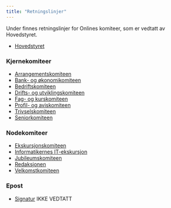 ```yaml
---
title: "Retningslinjer"
---
```


Under finnes retningslinjer for Onlines komiteer, som er vedtatt av Hovedstyret.

- [Hovedstyret](/wiki/online/info/innsikt-og-interface/retningslinjer/hs/)

### Kjernekomiteer

- [Arrangementskomiteen](/wiki/online/info/innsikt-og-interface/retningslinjer/arrkom/)
- [Bank- og økonomikomiteen](/wiki/online/info/innsikt-og-interface/retningslinjer/bankom/)
- [Bedriftskomiteen](/wiki/online/info/innsikt-og-interface/retningslinjer/bedkom/)
- [Drifts- og utviklingskomiteen](/wiki/online/info/innsikt-og-interface/retningslinjer/dotkom/)
- [Fag- og kurskomiteen](/wiki/online/info/innsikt-og-interface/retningslinjer/fagkom/)
- [Profil- og aviskomiteen](/wiki/online/info/innsikt-og-interface/retningslinjer/prokom/)
- [Trivselskomiteen](/wiki/online/info/innsikt-og-interface/retningslinjer/trikom/)
- [Seniorkomiteen](/wiki/online/info/innsikt-og-interface/retningslinjer/senkom/)

### Nodekomiteer

- [Ekskursjonskomiteen](/wiki/online/info/innsikt-og-interface/retningslinjer/ekskom/)
- [Informatikernes IT-ekskursjon](/wiki/online/info/innsikt-og-interface/retningslinjer/itex/)
- [Jubileumskomiteen](/wiki/online/info/innsikt-og-interface/retningslinjer/jubkom/)
- [Redaksjonen](/wiki/online/info/innsikt-og-interface/retningslinjer/redaksjonen/)
- [Velkomstkomiteen](/wiki/online/info/innsikt-og-interface/retningslinjer/velkom/)


### Epost 
- [Signatur](/wiki/online/info/innsikt-og-interface/retningslinjer/epostsignatur/) IKKE VEDTATT